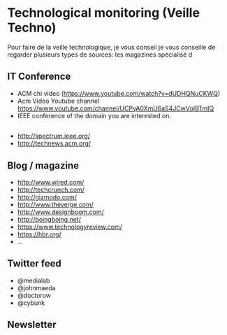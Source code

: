 # Technological monitoring (Veille Techno) 

Pour faire de la veille technologique, je vous conseil je vous conseille de regarder plusieurs types de sources: les magazines spécialisé d

## IT Conference 

* ACM chi video (https://www.youtube.com/watch?v=dUDHQNuCKWQ)
* Acm Video Youtube channel https://www.youtube.com/channel/UCPyA0XmU6aS4JCwVoIBTmIQ
* IEEE conference of the domain you are interested on. 

## 
* http://spectrum.ieee.org/
* http://technews.acm.org/

## Blog / magazine 

* http://www.wired.com/
* http://techcrunch.com/
* http://gizmodo.com/
* http://www.theverge.com/
* http://www.designboom.com/
* http://boingboing.net/
* https://www.technologyreview.com/
* https://hbr.org/
* ...


## Twitter feed 

* @medialab
* @johnmaeda
* @doctorow
* @cybunk


## Newsletter 

